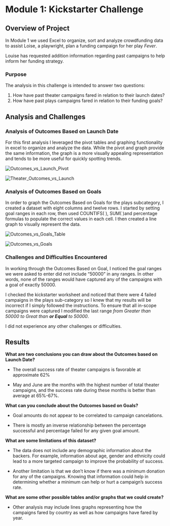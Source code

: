 # Module 1: Kickstarter Challenge
## Overview of Project

In Module 1 we used Excel to organize, sort and analyze crowdfunding data to assist Loise, a playwright, plan a funding campaign for her play *Fever*.

Louise has requested addition information regarding past campaigns to help inform her funding strategy.

### Purpose
The analysis in this challenge is intended to answer two questions:
1.	How have past theater campaigns fared in relation to their launch dates?
2.	How have past plays campaigns fared in relation to their funding goals?

## Analysis and Challenges

### Analysis of Outcomes Based on Launch Date
For this first analysis I leveraged the pivot tables and graphing functionality in excel to organize and analyze the data.  While the pivot and graph provide the same information, the graph is a more visually appealing representation and tends to be more useful for quickly spotting trends.

![Outcomes_vs_Launch_Pivot](https://user-images.githubusercontent.com/80796467/114803943-6320f600-9d6e-11eb-8bda-0bfb08d7ecc3.png)

![Theater_Outcomes_vs_Launch](https://user-images.githubusercontent.com/80796467/114804049-9bc0cf80-9d6e-11eb-8d09-7ca7ce7ad483.png)


### Analysis of Outcomes Based on Goals

In order to graph the Outcomes Based on Goals for the plays subcategory, I created a dataset with eight columns and twelve rows.  I started by setting goal ranges in each row, then used COUNTIFS( ), SUM( )and percentage formulas to populate the correct values in each cell.  I then created a line graph to visually represent the data.

![Outcomes_vs_Goals_Table](https://user-images.githubusercontent.com/80796467/114804097-b7c47100-9d6e-11eb-9267-a54c6a0e0f5e.png)

![Outcomes_vs_Goals](https://user-images.githubusercontent.com/80796467/114804109-bdba5200-9d6e-11eb-8190-49c75753f5ff.png)


### Challenges and Difficulties Encountered
In working through the Outcomes Based on Goal, I noticed the goal ranges we were asked to enter did not include “50000” in any ranges.  In other words, none of the ranges would have captured any of the campaigns with a goal of exactly 50000.  

I checked the kickstarter worksheet and noticed that there were 4 failed campaigns in the plays sub-category so I knew that my results will be incorrect if I simply followed the instructions.  To ensure that all in-scope campaigns were captured I modified the last range *from Greater than 50000 to Great than **or Equal** to 50000*.

I did not experience any other challenges or difficulties.  
## Results
**What are two conclusions you can draw about the Outcomes based on Launch Date?**

* The overall success rate of theater campaigns is favorable at approximate 62%

* May and June are the months with the highest number of total theater campaigns, and the success rate during these months is better than average at 65%-67%.

**What can you conclude about the Outcomes based on Goals?**

* Goal amounts do not appear to be correlated to campaign cancelations.

* There is mostly an inverse relationship between the percentage successful and percentage failed for any given goal amount.

**What are some limitations of this dataset?**

* The data does not include any demographic information about the backers.  For example, information about age, gender and ethnicity could lead to a more targeted campaign to improve the probability of success.

* Another limitation is that we don’t know if there was a minimum donation for any of the campaigns.  Knowing that information could help in determining whether a minimum can help or hurt a campaign’s success rate.

**What are some other possible tables and/or graphs that we could create?**

* Other analysis may include lines graphs representing how the campaigns fared by country as well as how campaigns have fared by year.

